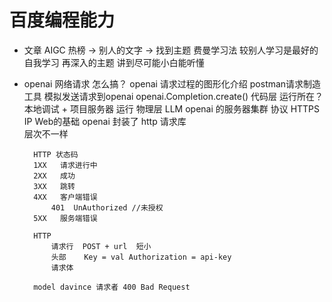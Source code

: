 # 百度编程能力

- 文章
    AIGC
    热榜 -> 别人的文字 -> 找到主题
    费曼学习法 较别人学习是最好的自我学习
    再深入的主题 讲到尽可能小白能听懂


- openai 网络请求 怎么搞？
        openai 请求过程的图形化介绍
        postman请求制造工具
        模拟发送请求到openai
        openai.Completion.create()   代码层    运行所在？  本地调试 + 项目服务器
        运行    物理层
        LLM openai 的服务器集群
        协议 HTTPS  IP  Web的基础   openai   封装了 http   请求库  
        层次不一样  


        HTTP 状态码
        1XX   请求进行中
        2XX   成功
        3XX   跳转
        4XX   客户端错误
            401  UnAuthorized //未授权
        5XX   服务端错误

        HTTP 
            请求行  POST + url  短小
            头部    Key = val Authorization = api-key
            请求体
        
        model davince 请求者 400 Bad Request
        
